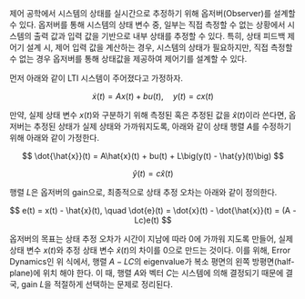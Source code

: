 

제어 공학에서 시스템의 상태를 실시간으로 추정하기 위해 옵저버(Observer)를 설계할 수 있다. 옵저버를 통해 시스템의 상태 변수 중, 일부는 직접 측정할 수 없는 상황에서 시스템의 출력 값과 입력 값을 기반으로 내부 상태를 추정할 수 있다. 특히, 상태 피드백 제어기 설계 시, 제어 입력 값을 계산하는 경우, 시스템의 상태가 필요하지만, 직접 측정할 수 없는 경우 옵저버를 통해 상태값을 제공하여 제어기를 설계할 수 있다.

먼저 아래와 같이 LTI 시스템이 주어졌다고 가정하자.



$$
\dot{x}(t) = Ax(t) + bu(t), \quad y(t) = cx(t)
$$

만약, 실제 상태 변수 $x(t)$와 구분하기 위해 측정된 혹은 추정된 값을 $\hat{x}(t)$이라 쓴다면, 옵저버는 추정된 상태가 실제 상태와 가까워지도록, 아래와 같이 상태 행렬 $A$를 수정하기 위해 아래와 같이 가정한다.

$$
\dot{\hat{x}}(t) = A\hat{x}(t) + bu(t) + L\big(y(t) - \hat{y}(t)\big)
$$

$$
\hat{y}(t) = c\hat{x}(t)
$$

행렬 $L$은 옵저버의 gain으로, 최종적으로 상태 추정 오차는 아래와 같이 정의한다.

$$
e(t) = x(t) - \hat{x}(t), \quad \dot{e}(t) = \dot{x}(t) - \dot{\hat{x}}(t) = (A - Lc)e(t)
$$

옵저버의 목표는 상태 추정 오차가 시간이 지남에 따라 0에 가까워 지도록 만들어, 실제 상태 변수 $x(t)$와 추정 상태 변수 $\hat{x}(t)$의 차이를 0으로 만드는 것이다. 이를 위해, Error Dynamics인 위 식에서, 행렬 $A-LC$의 eigenvalue가 복소 평면의 왼쪽 방평면(half-plane)에 위치 해야 한다. 이 때, 행렬 $A$와 벡터 $C$는 시스템에 의해 결정되기 때문에 결국, gain $L$을 적절하게 선택하는 문제로 정리된다.
